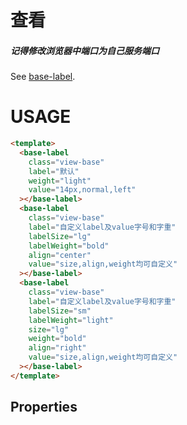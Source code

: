 # 查看
##### 记得修改浏览器中端口为自己服务端口
See [base-label](http://localhost:8083/base-label).

# USAGE
```html
<template>
  <base-label
    class="view-base"
    label="默认"
    weight="light"
    value="14px,normal,left"
  ></base-label>
  <base-label
    class="view-base"
    label="自定义label及value字号和字重"
    labelSize="lg"
    labelWeight="bold"
    align="center"
    value="size,align,weight均可自定义"
  ></base-label>
  <base-label
    class="view-base"
    label="自定义label及value字号和字重"
    labelSize="sm"
    labelWeight="light"
    size="lg"
    weight="bold"
    align="right"
    value="size,align,weight均可自定义"
  ></base-label>
</template>

```

## Properties
